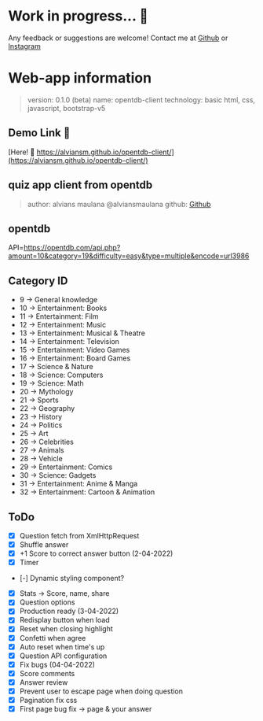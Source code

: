# Work in progress... 🤗
Any feedback or suggestions are welcome! Contact me at [Github](https://github.com/alviansm) or [Instagram](https://instagram.com/alviansmaulana)

# Web-app information
> version: 0.1.0 (beta)
> name: opentdb-client
> technology: basic html, css, javascript, bootstrap-v5

## Demo Link 👋
[Here! 🌊 https://alviansm.github.io/opentdb-client/](https://alviansm.github.io/opentdb-client/)

## quiz app client from opentdb
> author: alvians maulana @alviansmaulana
> github: [Github](https://github.com/alviansm)

## opentdb
API=https://opentdb.com/api.php?amount=10&category=19&difficulty=easy&type=multiple&encode=url3986

## Category ID
- 9 -> General knowledge
- 10 -> Entertainment: Books
- 11 -> Entertainment: Film
- 12 -> Entertainment: Music
- 13 -> Entertainment: Musical & Theatre
- 14 -> Entertainment: Television
- 15 -> Entertainment: Video Games
- 16 -> Entertainment: Board Games
- 17 -> Science & Nature
- 18 -> Science: Computers
- 19 -> Science: Math
- 20 -> Mythology
- 21 -> Sports
- 22 -> Geography
- 23 -> History
- 24 -> Politics
- 25 -> Art
- 26 -> Celebrities
- 27 -> Animals
- 28 -> Vehicle
- 29 -> Entertainment: Comics
- 30 -> Science: Gadgets
- 31 -> Entertainment: Anime & Manga
- 32 -> Entertainment: Cartoon & Animation

## ToDo
- [X] Question fetch from XmlHttpRequest
- [X] Shuffle answer
- [X] +1 Score to correct answer button (2-04-2022)
- [X] Timer
- [-] Dynamic styling component?
- [X] Stats -> Score, name, share
- [X] Question options
- [X] Production ready (3-04-2022)
- [X] Redisplay button when load
- [X] Reset when closing highlight
- [X] Confetti when agree
- [X] Auto reset when time's up
- [X] Question API configuration
- [X] Fix bugs (04-04-2022)
- [X] Score comments
- [X] Answer review
- [X] Prevent user to escape page when doing question
- [X] Pagination fix css
- [X] First page bug fix -> page & your answer